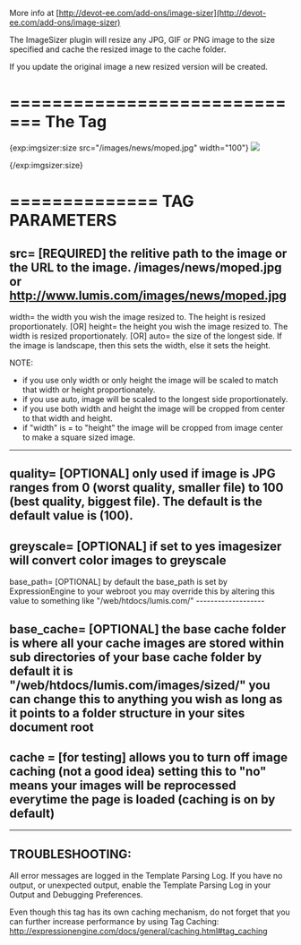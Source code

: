 More info at [http://devot-ee.com/add-ons/image-sizer](http://devot-ee.com/add-ons/image-sizer)

The ImageSizer plugin will resize any JPG, GIF or PNG image to the size specified
and cache the resized image to the cache folder.

If you update the original image a new resized version will be created. 

=============================
The Tag
=============================

{exp:imgsizer:size src="/images/news/moped.jpg" width="100"}
      <img src="{sized}" width="{width}" height="{height}" />
      <div style="background-image:url({sized}); width:{width}px; height:{height}px;"></div>
{/exp:imgsizer:size}


==============
TAG PARAMETERS
==============

src=
   [REQUIRED]
   the relitive path to the image or the URL to the image.
   /images/news/moped.jpg  or  http://www.lumis.com/images/news/moped.jpg
 -------------------


width=
the width you wish the image resized to. The height is resized proportionately.
[OR]
height=
	the height you wish the image resized to. The width is resized proportionately.
[OR]
auto=
	the size of the longest side. If the image is landscape, then this sets the width, else it sets the height.

   NOTE:
   - if you use only width or only height the image will be scaled to match that width or height proportionately. 
   - if you use auto, image will be scaled to the longest side proportionately. 
   - if you use both width and height the image will be cropped from center to that width and height.
   - if "width" is = to "height" the image will be cropped from image center to make a square sized image.
------------------- 
   

quality= 
   [OPTIONAL]
   only used if image is JPG
   ranges from 0 (worst quality, smaller file) to 100 (best quality, biggest file). The default is the default value is (100).
   ------------------- 

greyscale=
   [OPTIONAL]
   if set to yes imagesizer will convert color images to greyscale
   ------------------- 


base_path=
   [OPTIONAL]
    by default the base_path is set by ExpressionEngine to your webroot you may override this by altering this value to something like "/web/htdocs/lumis.com/" 
    ------------------- 

base_cache= 
   [OPTIONAL]
   the base cache folder is where all your cache images are stored within sub directories of your base cache folder by default it is "/web/htdocs/lumis.com/images/sized/" you can change this to anything you wish as long as it points to a folder structure in your sites document root 
   ------------------- 

cache = 
   [for testing]
   allows you to turn off image caching (not a good idea) setting this to "no" means your images will be reprocessed everytime the page is loaded (caching is on by default)
------------------- 

------------------
TROUBLESHOOTING:
------------------

All error messages are logged in the Template Parsing Log.  If you have no output, or unexpected output, enable the Template Parsing Log in your Output and Debugging Preferences.

Even though this tag has its own caching mechanism, do not forget that you can further increase performance by using Tag Caching: http://expressionengine.com/docs/general/caching.html#tag_caching